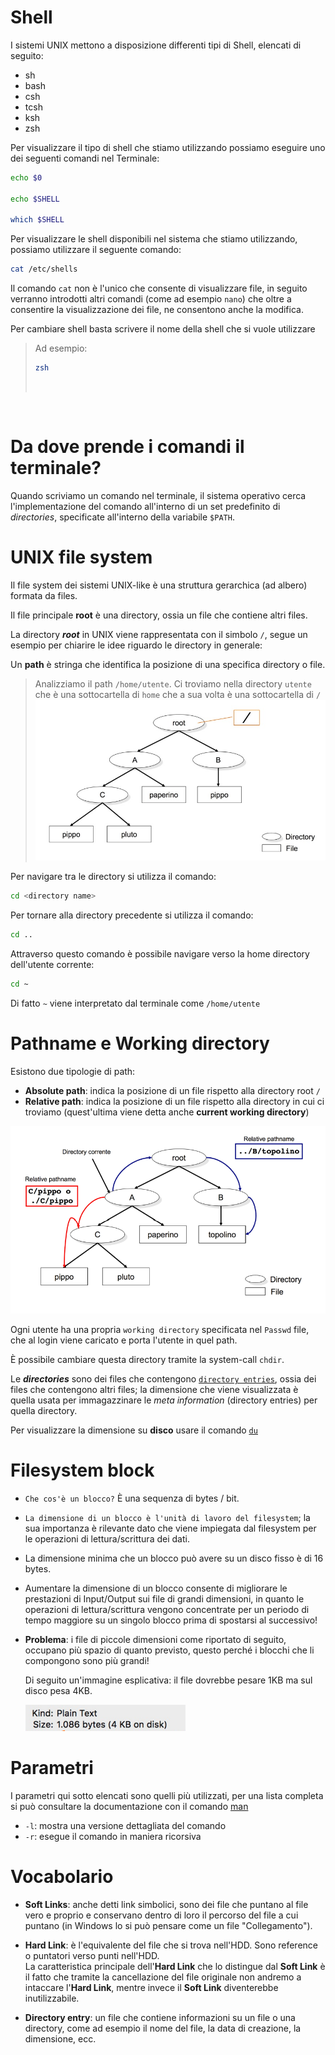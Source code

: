 # Shell
I sistemi UNIX mettono a disposizione differenti tipi di Shell, elencati di seguito:
* sh
* bash
* csh
* tcsh
* ksh
* zsh

Per visualizzare il tipo di shell che stiamo utilizzando possiamo eseguire uno dei seguenti comandi nel Terminale: 

```bash
echo $0

echo $SHELL

which $SHELL
```

Per visualizzare le shell disponibili nel sistema che stiamo utilizzando, possiamo utilizzare il seguente comando: 

```bash
cat /etc/shells
```
Il comando `cat` non è l'unico che consente di visualizzare file, in seguito verranno introdotti altri comandi (come ad esempio `nano`) che oltre a consentire la visualizzazione dei file, ne consentono anche la modifica.

Per cambiare shell basta scrivere il nome della shell che si vuole utilizzare
>Ad esempio: 
>```bash
>zsh
>```
><br>

<br>

# Da dove prende i comandi il terminale?
Quando scriviamo un comando nel terminale, il sistema operativo cerca l'implementazione del comando all'interno di un set predefinito di *directories*, specificate all'interno della variabile `$PATH`.

# UNIX file system


Il file system dei sistemi UNIX-like è una struttura gerarchica (ad albero) formata da files.

Il file principale **root** è una directory, ossia un file che contiene altri files. 

La directory ***root*** in UNIX viene rappresentata con il simbolo `/`, segue un esempio per chiarire le idee riguardo le directory in generale:

Un **path** è stringa che identifica la posizione di una specifica directory o file.


>Analizziamo il path ```/home/utente```. Ci troviamo nella directory `utente` che è una sottocartella di `home` che a sua volta è una sottocartella di `/`
>![](/img/fileSystem.jpg)

Per navigare tra le directory si utilizza il comando:
```bash
cd <directory name>
```
Per tornare alla directory precedente si utilizza il comando:
```bash
cd ..
```
Attraverso questo comando è possibile navigare verso la home directory dell'utente corrente:
```bash
cd ~
```
Di fatto ```~``` viene interpretato dal terminale come ```/home/utente```

# Pathname e Working directory

Esistono due tipologie di path:
* **Absolute path**: indica la posizione di un file rispetto alla directory root `/`
* **Relative path**: indica la posizione di un file rispetto alla directory in cui ci troviamo (quest'ultima viene detta anche **current working directory**)

![](/img/workingDirectory.png)

Ogni utente ha una propria ```working directory``` specificata nel ```Passwd``` file, che al login viene caricato e porta l'utente in quel path.

È possibile cambiare questa directory tramite la system-call `chdir`.

Le ***directories*** sono dei files che contengono <u>[`directory entries`](#vocabolario)</u>, ossia dei files che contengono altri files; la dimensione che viene visualizzata è quella usata per immagazzinare le *meta information* (directory entries) per quella directory.<br>

Per visualizzare la dimensione su **disco** usare il comando <u>[`du`](#du)</u>

# Filesystem block
* `Che cos'è un blocco?` È una sequenza di bytes / bit.

* `La dimensione di un blocco è l'unità di lavoro del filesystem`; la sua importanza è rilevante dato che viene impiegata dal filesystem per le operazioni di lettura/scrittura dei dati.

* La dimensione minima che un blocco può avere su un disco fisso è di 16 bytes. 

* Aumentare la dimensione di un blocco consente di migliorare le prestazioni di Input/Output sui file di grandi dimensioni, in quanto le operazioni di lettura/scrittura vengono concentrate per un periodo di tempo maggiore su un singolo blocco prima di spostarsi al successivo!

* **Problema**: i file di piccole dimensioni come riportato di seguito, occupano più spazio di quanto previsto, questo perché i blocchi che li compongono sono più grandi!

  Di seguito un'immagine esplicativa: il file dovrebbe pesare 1KB ma sul disco pesa 4KB.




  ![](/img/block.png)


# Parametri

I parametri qui sotto elencati sono quelli più utilizzati, per una lista completa si può consultare la documentazione con il comando [man](#man)

* `-l`: mostra una versione dettagliata del comando
* `-r`: esegue il comando in maniera ricorsiva

# Vocabolario

* **Soft Links**: anche detti link simbolici, sono dei file che puntano al file vero e proprio e conservano dentro di loro il percorso del file a cui puntano (in Windows lo si può pensare come un file "Collegamento").

* **Hard Link**: è l'equivalente del file che si trova nell'HDD. Sono reference o puntatori verso punti nell'HDD. <br> La caratteristica principale dell'**Hard Link** che lo distingue dal **Soft Link** è il fatto che tramite la cancellazione del file originale non andremo a intaccare l'**Hard Link**, mentre invece il **Soft Link** diventerebbe inutilizzabile.

* **Directory entry**: un file che contiene informazioni su un file o una directory, come ad esempio il nome del file, la data di creazione, la dimensione, ecc.